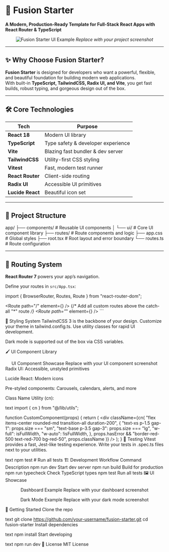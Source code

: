 # 🚀 Fusion Starter

**A Modern, Production-Ready Template for Full-Stack React Apps with React Router & TypeScript**

<div align="center">

![Fusion Starter UI Example](https://via.placeholder.com/800x400?text=Fusion+Starter+UI+Example)
*Replace with your project screenshot*

</div>

---

## ✨ Why Choose Fusion Starter?

**Fusion Starter** is designed for developers who want a powerful, flexible, and beautiful foundation for building modern web applications.  
With built-in **TypeScript, TailwindCSS, Radix UI, and Vite**, you get fast builds, robust typing, and gorgeous design out of the box.

---

## 🛠️ Core Technologies

| Tech            | Purpose                                 |
|-----------------|-----------------------------------------|
| **React 18**    | Modern UI library                       |
| **TypeScript**  | Type safety & developer experience      |
| **Vite**        | Blazing fast bundler & dev server       |
| **TailwindCSS** | Utility-first CSS styling               |
| **Vitest**      | Fast, modern test runner                |
| **React Router**| Client-side routing                     |
| **Radix UI**    | Accessible UI primitives                |
| **Lucide React**| Beautiful icon set                      |

---

## 📂 Project Structure

app/
├── components/ # Reusable UI components
│ └── ui/ # Core UI component library
├── routes/ # Route components and logic
├── app.css # Global styles
├── root.tsx # Root layout and error boundary
└── routes.ts # Route configuration


---

## 🚦 Routing System

**React Router 7** powers your app’s navigation.

Define your routes in `src/App.tsx`:

import { BrowserRouter, Routes, Route } from "react-router-dom";

<Routes> <Route path="/" element={<Index />} /> {/* Add all custom routes above the catch-all "*" route */} <Route path="*" element={<NotFound />} /> </Routes> ```

🎨 Styling System
TailwindCSS 3 is the backbone of your design.
Customize your theme in tailwind.config.ts.
Use utility classes for rapid UI development.

Dark mode is supported out of the box via CSS variables.

🖌️ UI Component Library
<div align="center">
UI Component Showcase
Replace with your UI component screenshot

</div>
Radix UI: Accessible, unstyled primitives

Lucide React: Modern icons

Pre-styled components: Carousels, calendars, alerts, and more

Class Name Utility (cn):

text
import { cn } from "@/lib/utils";

function CustomComponent(props) {
  return (
    <div
      className={cn(
        "flex items-center rounded-md transition-all duration-200",
        {
          "text-xs p-1.5 gap-1": props.size === "sm",
          "text-base p-3.5 gap-3": props.size === "lg",
          "w-full": isFullWidth,
          "w-auto": !isFullWidth,
        },
        props.hasError && "border-red-500 text-red-700 bg-red-50",
        props.className
      )}
    />
  );
}
🧪 Testing
Vitest provides a fast, Jest-like testing experience.
Write your tests in .spec.ts files next to your utilities.

text
npm test  # Run all tests
🏗️ Development Workflow
Command	Description
npm run dev	Start dev server
npm run build	Build for production
npm run typecheck	Check TypeScript types
npm test	Run all tests
🖼️ UI Showcase
<div align="center">
Dashboard Example
Replace with your dashboard screenshot

Dark Mode Example
Replace with your dark mode screenshot

</div>
🚀 Getting Started
Clone the repo

text
git clone https://github.com/your-username/fusion-starter.git
cd fusion-starter
Install dependencies

text
npm install
Start developing

text
npm run dev
📝 License
MIT License




